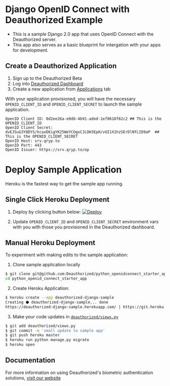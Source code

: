 # Django OpenID Connect with Deauthorized Example

- This is a sample Django 2.0 app that uses OpenID Connect with the Deauthorized server.
- This app also serves as a basic blueprint for intergation with your apps for development.  

## Create a Deauthorized Application

1. Sign up to the Deauthorized Beta
2. Log into [Deauthorized Dashboard](https://www.deauthorized.com/users/sign_in)
3. Create a new application from [Applications](https://www.deauthorized.com/apps/new) tab

With your application provisioned, you will have the necessary `OPENID_CLIENT_ID` and `OPENID_CLIENT_SECRET` to launch the sample application.

```
OpenID Client ID: 0d2ee26a-e0d6-4b91-aded-1ef0618f62c2 ## This is the OPENID_CLIENT_ID
OpenID Client Secret: dvEJSuG3Y8DYS/hcaxEKigYK25WeYCOgxCJLDH3EpH/vUI1X1hzSErDlNfLID9aP  ## This is the OPENID_CLIENT_SECRET
OpenID Host: srv.qryp.to
OpenID Port: 443
OpenID Issuer: https://srv.qryp.to/op
```

# Deploy Sample Application

Heroku is the fastest way to get the sample app running.

## Single Click Heroku Deployment

1. Deploy by clicking button below: 
[![Deploy](https://www.herokucdn.com/deploy/button.svg)](https://heroku.com/deploy)

2. Update `OPENID_CLIENT_ID` and `OPENID_CLIENT_SECRET` environment vars with you with those you provisioned in the Deauthorized dashboard.

## Manual Heroku Deployment
To experiment with making edits to the sample application:

1. Clone sample application locally

```sh
$ git clone git@github.com:Deauthorized/python_openidconnect_starter_app.git
cd python_openid_connect_starter_app
```

2. Create Heroku Application:
```sh
$ heroku create --app deauthorized-django-sample
Creating ⬢ deauthorized-django-sample... done
https://deauthorized-django-sample.herokuapp.com/ | https://git.heroku.com/deauthorized-django-sample.git
```

3. Make your code updates in [`deauthorized/views.py`](https://github.com/Deauthorized/django_openidconnect_starter_app/blob/master/deauthorized/views.py)


```sh
$ git add deauthorized/views.py
$ git commit -m 'small update to sample app'
$ git push heroku master
$ heroku run python manage.py migrate
$ heroku open
```

## Documentation

For more information on using Deauthorized's biometric authentication solutions, [visit our website](https://www.deauthorized.com)
